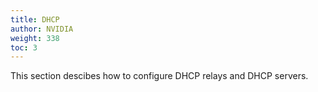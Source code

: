 ```yaml
---
title: DHCP
author: NVIDIA
weight: 338
toc: 3
---
```

This section descibes how to configure DHCP relays and DHCP servers.
